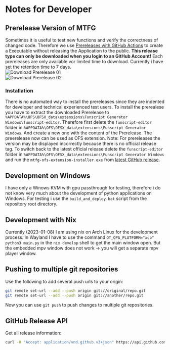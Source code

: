 # Notes for Developer

## Prerelease Version of MTFG

Sometimes it is useful to test new functions and verify the correctness of changed code. Therefore we use [Prereleases with GitHub Actions](https://github.com/michael-mueller-git/Python-Funscript-Editor/actions/workflows/prerelease_windows_application.yml) to create a Executable without releasing the Application to the public. **This release type can only be downloaded when you login to an GitHub Account!** Each prereleases are only available vor limited time to download. Currently i have set the retention time to 7 days.
<br> ![Download Prerelease 01](./images/download_prerelease_01.jpg)
<br> ![Download Prerelease 02](./images/download_prerelease_02.jpg)

### Installation

There is no automated way to install the prereleases since they are indented for developer and technical experienced test users. To install the prerealese you have to extract the downloaded Prerelease to `%APPDATA%\OFS\OFSX_data\extensions\Funscript Generator Windows\funscript-editor`. Therefore first delete the `funscript-editor` folder in `%APPDATA%\OFS\OFSX_data\extensions\Funscript Generator Windows`. And create a new one with the content of the Prerelease. The preerelease now can be used as OFS extension. Note: For prereleases the version may be displayed incorrectly because there is no official release tag. To switch back to the latest official release delete the `funscript-editor` folder in `%APPDATA%\OFS\OFSX_data\extensions\Funscript Generator Windows` and run the `mtfg-ofs-extension-installer.exe` from [latest GitHub release](https://github.com/michael-mueller-git/Python-Funscript-Editor/releases/tag/latest).

## Development on Windows

I have only a Winows KVM with gpu passthrough for testing, therefore i do not know very much about the development of python applications on Windows. For testing i use the `build_and_deploy.bat` script from the repository root directory.

## Development with Nix

Currently (2023-01-08) I am using nix on Arch Linux for the development process. In Wayland I have to use the command `QT_QPA_PLATFORM="xcb" python3 main.py` in the `nix develop` shell to get the main window open. But the embedded mpv window does not work -> you will get a separate mpv player window.

## Pushing to multiple git repositories

Use the following to add several push urls to your origin:

```bash
git remote set-url --add --push origin git://original/repo.git
git remote set-url --add --push origin git://another/repo.git
```

Now you can use `git push` to push changes to multiple git repositories.

## GitHub Release API

Get all release information:

```bash
curl -H "Accept: application/vnd.github.v3+json" https://api.github.com/repos/michael-mueller-git/Python-Funscript-Editor/releases
```
